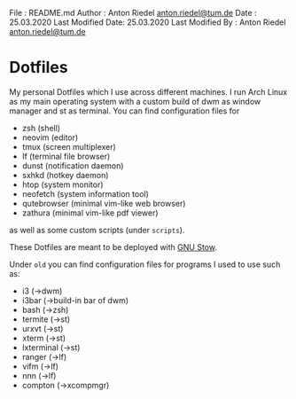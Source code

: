 File              : README.md
Author            : Anton Riedel <anton.riedel@tum.de>
Date              : 25.03.2020
Last Modified Date: 25.03.2020
Last Modified By  : Anton Riedel <anton.riedel@tum.de>

# Dotfiles

My personal Dotfiles which I use across different machines. I run Arch Linux as my main operating system with a custom build of dwm as window manager and st as terminal.
You can find configuration files for

- zsh (shell)
- neovim (editor)
- tmux (screen multiplexer)
- lf (terminal file browser)
- dunst (notification daemon)
- sxhkd (hotkey daemon)
- htop (system monitor)
- neofetch (system information tool)
- qutebrowser (minimal vim-like web browser)
- zathura (minimal vim-like pdf viewer)

as well as some custom scripts (under `scripts`).

These Dotfiles are meant to be deployed with [GNU Stow](https://stevenrbaker.com/tech/managing-dotfiles-with-gnu-stow.html).

Under `old` you can find configuration files for programs I used to use such as:

- i3 (->dwm)
- i3bar (->build-in bar of dwm)
- bash (->zsh)
- termite (->st)
- urxvt (->st)
- xterm (->st)
- lxterminal (->st)
- ranger (->lf)
- vifm (->lf)
- nnn (->lf)
- compton (->xcompmgr)
<!--
If you are looking for some awesome Void Linux wallpapers I can suggest [here](https://alkusin.net/voidlinux/en#wallpapers).
-->
